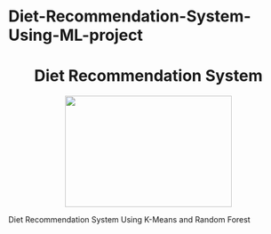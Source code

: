 # Diet-Recommendation-System-Using-ML-project
<h1 align="center"> Diet Recommendation System</h1>

<p align="center">
  <img src="/https://in.pinterest.com/pin/143693044354881796/" width="300" height="200">
</p>
  Diet Recommendation System Using K-Means and Random Forest
